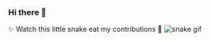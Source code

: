 ### Hi there 👋

<!--
**AmandaAlecrim/AmandaAlecrim** is a ✨ _special_ ✨ repository because its `README.md` (this file) appears on your GitHub profile.

Here are some ideas to get you started:

- 🔭 I’m currently working on ...
- 🌱 I’m currently learning C#
- 👯 I’m looking to collaborate on ...
- 🤔 I’m looking for help with ...
- 💬 Ask me about ...
- 📫 How to reach me: ...
- 😄 Pronouns: she/her
- ⚡ Fun fact: i really like gaming

-->

✨ Watch this little snake eat my contributions 🐍
![snake gif](https://github.com/AmandaAlecrim/AmandaAlecrim/blob/output/github-contribution-grid-snake.gif)
